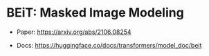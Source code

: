 # BEiT: Masked Image Modeling 

- Paper: https://arxiv.org/abs/2106.08254

- Docs: https://huggingface.co/docs/transformers/model_doc/beit